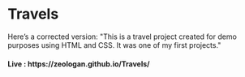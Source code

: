 # Travels
Here’s a corrected version:
"This is a travel project created for demo purposes using HTML and CSS. It was one of my first projects."
<h4>Live : https://zeologan.github.io/Travels/</h4>

